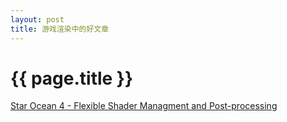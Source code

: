 ```yaml
---
layout: post
title: 游戏渲染中的好文章
---
```


{{ page.title }}
================

[Star Ocean 4 - Flexible Shader Managment and Post-processing](http://www.slideshare.net/DAMSIGNUP/so4-flexible-shadermanagmentandpostprocessing)
